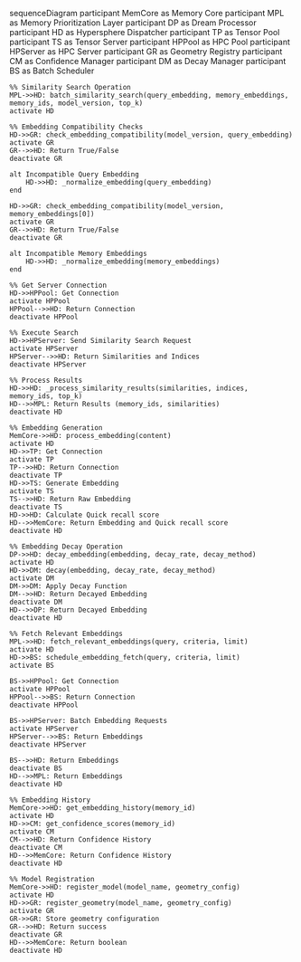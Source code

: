sequenceDiagram
    participant MemCore as Memory Core
    participant MPL as Memory Prioritization Layer
    participant DP as Dream Processor
    participant HD as Hypersphere Dispatcher
    participant TP as Tensor Pool
    participant TS as Tensor Server
    participant HPPool as HPC Pool
    participant HPServer as HPC Server
    participant GR as Geometry Registry
    participant CM as Confidence Manager
    participant DM as Decay Manager
    participant BS as Batch Scheduler
    
    %% Similarity Search Operation
    MPL->>HD: batch_similarity_search(query_embedding, memory_embeddings, memory_ids, model_version, top_k)
    activate HD
    
    %% Embedding Compatibility Checks
    HD->>GR: check_embedding_compatibility(model_version, query_embedding)
    activate GR
    GR-->>HD: Return True/False
    deactivate GR
    
    alt Incompatible Query Embedding
        HD->>HD: _normalize_embedding(query_embedding)
    end
    
    HD->>GR: check_embedding_compatibility(model_version, memory_embeddings[0])
    activate GR
    GR-->>HD: Return True/False
    deactivate GR
    
    alt Incompatible Memory Embeddings
        HD->>HD: _normalize_embedding(memory_embeddings)
    end
    
    %% Get Server Connection
    HD->>HPPool: Get Connection
    activate HPPool
    HPPool-->>HD: Return Connection
    deactivate HPPool
    
    %% Execute Search
    HD->>HPServer: Send Similarity Search Request
    activate HPServer
    HPServer-->>HD: Return Similarities and Indices
    deactivate HPServer
    
    %% Process Results
    HD->>HD: _process_similarity_results(similarities, indices, memory_ids, top_k)
    HD-->>MPL: Return Results (memory_ids, similarities)
    deactivate HD
    
    %% Embedding Generation
    MemCore->>HD: process_embedding(content)
    activate HD
    HD->>TP: Get Connection
    activate TP
    TP-->>HD: Return Connection
    deactivate TP
    HD->>TS: Generate Embedding
    activate TS
    TS-->>HD: Return Raw Embedding
    deactivate TS
    HD->>HD: Calculate Quick recall score
    HD-->>MemCore: Return Embedding and Quick recall score
    deactivate HD
    
    %% Embedding Decay Operation
    DP->>HD: decay_embedding(embedding, decay_rate, decay_method)
    activate HD
    HD->>DM: decay(embedding, decay_rate, decay_method)
    activate DM
    DM->>DM: Apply Decay Function
    DM-->>HD: Return Decayed Embedding
    deactivate DM
    HD-->>DP: Return Decayed Embedding
    deactivate HD
    
    %% Fetch Relevant Embeddings
    MPL->>HD: fetch_relevant_embeddings(query, criteria, limit)
    activate HD
    HD->>BS: schedule_embedding_fetch(query, criteria, limit)
    activate BS
    
    BS->>HPPool: Get Connection
    activate HPPool
    HPPool-->>BS: Return Connection
    deactivate HPPool
    
    BS->>HPServer: Batch Embedding Requests
    activate HPServer
    HPServer-->>BS: Return Embeddings
    deactivate HPServer
    
    BS-->>HD: Return Embeddings
    deactivate BS
    HD-->>MPL: Return Embeddings
    deactivate HD
    
    %% Embedding History
    MemCore->>HD: get_embedding_history(memory_id)
    activate HD
    HD->>CM: get_confidence_scores(memory_id)
    activate CM
    CM-->>HD: Return Confidence History
    deactivate CM
    HD-->>MemCore: Return Confidence History
    deactivate HD
    
    %% Model Registration
    MemCore->>HD: register_model(model_name, geometry_config)
    activate HD
    HD->>GR: register_geometry(model_name, geometry_config)
    activate GR
    GR->>GR: Store geometry configuration
    GR-->>HD: Return success
    deactivate GR
    HD-->>MemCore: Return boolean
    deactivate HD
